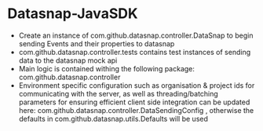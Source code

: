 Datasnap-JavaSDK
================
* Create an instance of com.github.datasnap.controller.DataSnap to begin sending Events and their properties to datasnap
* com.github.datasnap.controller.tests contains test instances of sending data to the datasnap mock api
* Main logic is contained withing the following package: com.github.datasnap.controller
* Environment specific configuration such as organisation & project ids for communicating with the server, as well as threading/batching parameters for ensuring efficient client side integration can be updated here: com.github.datasnap.controller.DataSendingConfig , otherwise the defaults in com.github.datasnap.utils.Defaults will be used

